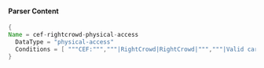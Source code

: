 #### Parser Content
```Java
{
Name = cef-rightcrowd-physical-access
  DataType = "physical-access"
  Conditions = [ """CEF:""","""|RightCrowd|RightCrowd|""","""|Valid card|""","""eventId=""" ]  
}
```